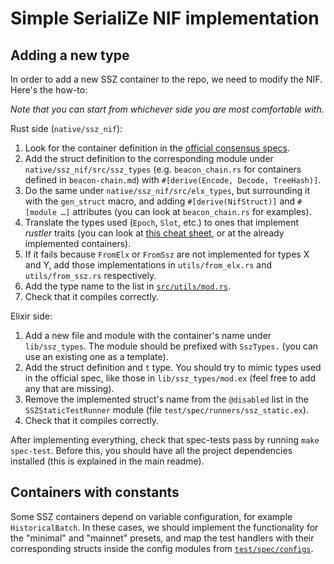 # Simple SerialiZe NIF implementation

## Adding a new type

In order to add a new SSZ container to the repo, we need to modify the NIF. Here's the how-to:

*Note that you can start from whichever side you are most comfortable with.*

Rust side (`native/ssz_nif`):

1. Look for the container definition in the [official consensus specs](https://github.com/ethereum/consensus-specs/tree/dev).
2. Add the struct definition to the corresponding module under `native/ssz_nif/src/ssz_types` (e.g. `beacon_chain.rs` for containers defined in `beacon-chain.md`) with `#[derive(Encode, Decode, TreeHash)]`.
3. Do the same under `native/ssz_nif/src/elx_types`, but surrounding it with the `gen_struct` macro, and adding `#[derive(NifStruct)]` and `#[module …]` attributes (you can look at `beacon_chain.rs` for examples).
4. Translate the types used (`Epoch`, `Slot`, etc.) to ones that implement *rustler* traits (you can look at [this cheat sheet](https://rustler-web.onrender.com/docs/cheat-sheet), or at the already implemented containers).
5. If it fails because `FromElx` or `FromSsz` are not implemented for types X and Y, add those implementations in `utils/from_elx.rs` and `utils/from_ssz.rs` respectively.
6. Add the type name to the list in [`src/utils/mod.rs`](./src/utils/mod.rs).
7. Check that it compiles correctly.

Elixir side:

1. Add a new file and module with the container's name under `lib/ssz_types`. The module should be prefixed with `SszTypes.` (you can use an existing one as a template).
2. Add the struct definition and `t` type. You should try to mimic types used in the official spec, like those in `lib/ssz_types/mod.ex` (feel free to add any that are missing).
3. Remove the implemented struct's name from the `@disabled` list in the `SSZStaticTestRunner` module (file `test/spec/runners/ssz_static.ex`).
4. Check that it compiles correctly.

After implementing everything, check that spec-tests pass by running `make spec-test`. Before this, you should have all the project dependencies installed (this is explained in the main readme).

## Containers with constants

Some SSZ containers depend on variable configuration, for example `HistoricalBatch`. In these cases, we should implement the functionality for the "minimal" and "mainnet" presets, and map the test handlers with their corresponding structs inside the config modules from [`test/spec/configs`](../../test/spec/configs).
